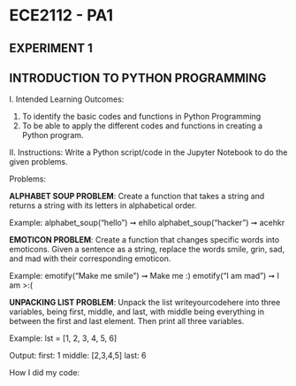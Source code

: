 # ECE2112 - PA1
## EXPERIMENT 1
## INTRODUCTION TO PYTHON PROGRAMMING


I. Intended Learning Outcomes:
   1. To identify the basic codes and functions in Python Programming
   2. To be able to apply the different codes and functions in creating a Python program.


II. Instructions:
Write a Python script/code in the Jupyter Notebook to do the given problems.


Problems: 

**ALPHABET SOUP PROBLEM**: Create a function that takes a string and returns a string with its letters
in alphabetical order.

Example: alphabet_soup(“hello”) ➞ ehllo
alphabet_soup(“hacker”) ➞ acehkr

**EMOTICON PROBLEM**: Create a function that changes specific words into emoticons. Given a sentence
as a string, replace the words smile, grin, sad, and mad with their corresponding emoticon.

Example: emotify(“Make me smile”) ➞ Make me :)
emotify(“I am mad”) ➞ I am >:(


**UNPACKING LIST PROBLEM**: Unpack the list writeyourcodehere into three variables, being first, middle, and last, with middle being everything in between the first and last element. Then print all three
variables.

Example: lst = [1, 2, 3, 4, 5, 6]

Output: first: 1        middle: [2,3,4,5]            last: 6


How I did my code:
